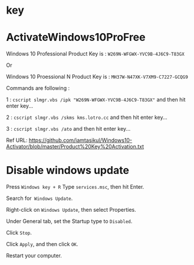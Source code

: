 # key

# ActivateWindows10ProFree

Windows 10 Professional Product Key is : `W269N-WFGWX-YVC9B-4J6C9-T83GX`

Or 

Windows 10 Proessional N Product Key is : `MH37W-N47XK-V7XM9-C7227-GCQG9`

Commands are following :

1 : `cscript slmgr.vbs /ipk "W269N-WFGWX-YVC9B-4J6C9-T83GX"` and then hit enter key...

2 : `cscript slmgr.vbs /skms kms.lotro.cc` and then hit enter key...

3 : `cscript slmgr.vbs /ato` and then hit enter key...

Ref URL: https://github.com/iamtasikul/Windows10-Activator/blob/master/Product%20Key%20Activation.txt

# Disable windows update

Press `Windows key + R` Type `services.msc`, then hit Enter.

Search for` Windows Update`.

Right-click on `Windows Update`, then select Properties.

Under General tab, set the Startup type to `Disabled`.

Click `Stop`.

Click `Apply`, and then click `OK`.

Restart your computer.

